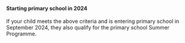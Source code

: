####  **Starting primary school in 2024**

If your child meets the above criteria and is entering primary school in
September 2024, they also qualify for the primary school Summer Programme.
